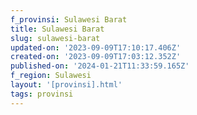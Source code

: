 ```yaml
---
f_provinsi: Sulawesi Barat
title: Sulawesi Barat
slug: sulawesi-barat
updated-on: '2023-09-09T17:10:17.406Z'
created-on: '2023-09-09T17:03:12.352Z'
published-on: '2024-01-21T11:33:59.165Z'
f_region: Sulawesi
layout: '[provinsi].html'
tags: provinsi
---
```



